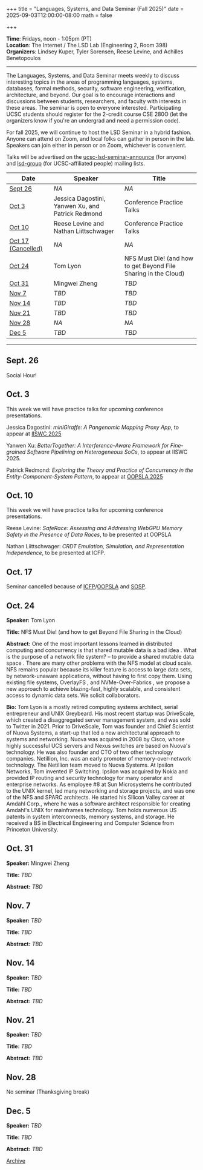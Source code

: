 +++
title = "Languages, Systems, and Data Seminar (Fall 2025)"
date = 2025-09-03T12:00:00-08:00
math = false

+++

**Time**: Fridays, noon - 1:05pm (PT) <br />
**Location**: The Internet / The LSD Lab (Engineering 2, Room 398) <br />
**Organizers**: Lindsey Kuper, Tyler Sorensen, Reese Levine, and Achilles Benetopoulos <br />

---

The Languages, Systems, and Data Seminar meets weekly to discuss interesting topics in the areas of programming languages, systems, databases, formal methods, security, software engineering, verification, architecture, and beyond.  Our goal is to encourage interactions and discussions between students, researchers, and faculty with interests in these areas.  The seminar is open to everyone interested.  Participating UCSC students should register for the 2-credit course CSE 280O (let the organizers know if you're an undergrad and need a permission code).

For fall 2025, we will continue to host the LSD Seminar in a hybrid fashion.  Anyone can attend on Zoom, and local folks can gather in person in the lab.  Speakers can join either in person or on Zoom, whichever is convenient.

Talks will be advertised on the [ucsc-lsd-seminar-announce](https://groups.google.com/g/ucsc-lsd-seminar-announce/about) (for anyone) and [lsd-group](https://groups.google.com/a/ucsc.edu/g/lsd-group/about) (for UCSC-affiliated people) mailing lists.

| Date                | Speaker | Title |
|---------------------|---------|-------|
| [Sept 26](#sept-26) | _NA_    | _NA_  |
| [Oct 3](#oct-3)     | Jessica Dagostini, Yanwen Xu, and Patrick Redmond  | Conference Practice Talks |
| [Oct 10](#oct-10)   | Reese Levine and Nathan Liittschwager | Conference Practice Talks |
| [Oct 17 (Cancelled)](#oct-17)   | _NA_   | _NA_ |
| [Oct 24](#oct-24)   | Tom Lyon  | NFS Must Die! (and how to get Beyond File Sharing in the Cloud) |
| [Oct 31](#oct-31)   | Mingwei Zheng   | _TBD_ |
| [Nov 7](#nov-7)     | _TBD_   | _TBD_ |
| [Nov 14](#nov-14)   | _TBD_   | _TBD_ |
| [Nov 21](#nov-21)   | _TBD_   | _TBD_ |
| [Nov 28](#nov-28)   | _NA_    | _NA_  |
| [Dec 5](#dec-5)     | _TBD_   | _TBD_ |

---

## Sept. 26

Social Hour!

## Oct. 3

This week we will have practice talks for upcoming conference presentations.

Jessica Dagostini: *miniGiraffe: A Pangenomic Mapping Proxy App*, to appear at [IISWC 2025](https://iiswc.org/iiswc2025/)

Yanwen Xu: *BetterTogether: A Interference-Aware Framework for Fine-grained Software Pipelining on Heterogeneous SoCs*, to appear at IISWC 2025.

Patrick Redmond: *Exploring the Theory and Practice of Concurrency in the Entity-Component-System Pattern*, to appear at [OOPSLA 2025](https://2025.splashcon.org/track/OOPSLA?)

## Oct. 10

This week we will have practice talks for upcoming conference presentations.

Reese Levine: *SafeRace: Assessing and Addressing WebGPU Memory Safety in the Presence of Data Races*, to be presented at OOPSLA

Nathan Liittschwager: *CRDT Emulation, Simulation, and Representation Independence*, to be presented at ICFP.

## Oct. 17

Seminar cancelled because of [ICFP](https://icfp25.sigplan.org/)/[OOPSLA](https://2025.splashcon.org/track/OOPSLA?) and [SOSP](https://sigops.org/s/conferences/sosp/2025/).

## Oct. 24

**Speaker:** Tom Lyon

**Title:** NFS Must Die! (and how to get Beyond File Sharing in the Cloud)

**Abstract:** One of the most important lessons learned in distributed computing and concurrency is
that shared mutable data is a bad idea . What is the purpose of a network file system? – to provide
a shared mutable data space . There are many other problems with the NFS model at cloud scale. NFS
remains popular because its killer feature is access to large data sets, by network-unaware
applications, without having to first copy them. Using existing file systems, OverlayFS , and
NVMe-Over-Fabrics , we propose a new approach to achieve blazing-fast, highly scalable, and
consistent access to dynamic data sets. We solicit collaborators.

**Bio:** Tom Lyon is a mostly retired computing systems architect, serial entrepreneur and UNIX
Greybeard. His most recent startup was DriveScale, which created a disaggregated server management
system, and was sold to Twitter in 2021. Prior to DriveScale, Tom was founder and Chief Scientist of
Nuova Systems, a start-up that led a new architectural approach to systems and networking. Nuova was
acquired in 2008 by Cisco, whose highly successful UCS servers and Nexus switches are based on
Nuova's technology. He was also founder and CTO of two other technology companies. Netillion, Inc.
was an early promoter of memory-over-network technology. The Netillion team moved to Nuova Systems.
At Ipsilon Networks, Tom invented IP Switching. Ipsilon was acquired by Nokia and provided IP
routing and security technology for many operator and enterprise networks. As employee #8 at Sun
Microsystems he contributed to the UNIX kernel, led many networking and storage projects, and was
one of the NFS and SPARC architects. He started his Silicon Valley career at Amdahl Corp., where he
was a software architect responsible for creating Amdahl's UNIX for mainframes technology. Tom holds
numerous US patents in system interconnects, memory systems, and storage. He received a BS in
Electrical Engineering and Computer Science from Princeton University.

## Oct. 31

**Speaker:** Mingwei Zheng

**Title:** _TBD_

**Abstract:** _TBD_

## Nov. 7

**Speaker:** _TBD_

**Title:** _TBD_

**Abstract:** _TBD_

## Nov. 14

**Speaker:** _TBD_

**Title:** _TBD_

**Abstract:** _TBD_

## Nov. 21

**Speaker:** _TBD_

**Title:** _TBD_

**Abstract:** _TBD_

## Nov. 28

No seminar (Thanksgiving break)

## Dec. 5

**Speaker:** _TBD_

**Title:** _TBD_

**Abstract:** _TBD_

[Archive](../)
